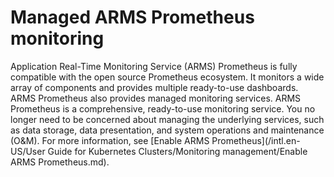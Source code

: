 # Managed ARMS Prometheus monitoring

Application Real-Time Monitoring Service \(ARMS\) Prometheus is fully compatible with the open source Prometheus ecosystem. It monitors a wide array of components and provides multiple ready-to-use dashboards. ARMS Prometheus also provides managed monitoring services. ARMS Prometheus is a comprehensive, ready-to-use monitoring service. You no longer need to be concerned about managing the underlying services, such as data storage, data presentation, and system operations and maintenance \(O&M\). For more information, see [Enable ARMS Prometheus](/intl.en-US/User Guide for Kubernetes Clusters/Monitoring management/Enable ARMS Prometheus.md).

